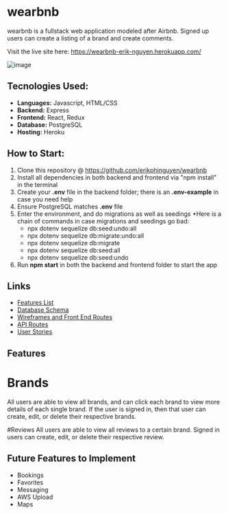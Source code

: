 # wearbnb

wearbnb is a fullstack web application modeled after Airbnb.  Signed up users can create a listing of a brand and create comments.

Visit the live site here: https://wearbnb-erik-nguyen.herokuapp.com/

![image](https://user-images.githubusercontent.com/46208016/184631531-4d543166-41cf-4ea7-b9a5-879b9a21d488.png)

## Tecnologies Used:
* **Languages:** Javascript, HTML/CSS
* **Backend:** Express
* **Frontend:** React, Redux
* **Database:** PostgreSQL
* **Hosting:** Heroku

## How to Start:
1. Clone this repository @ https://github.com/erikphinguyen/wearbnb
2. Install all dependencies in both backend and frontend via "npm install" in the terminal
3. Create your **.env** file in the backend folder; there is an **.env-example** in case you need help
4. Ensure PostgreSQL matches **.env** file
5. Enter the environment, and do migrations as well as seedings
   *Here is a chain of commands in case migrations and seedings go bad:
   * npx dotenv sequelize db:seed:undo:all
   * npx dotenv sequelize db:migrate:undo:all
   * npx dotenv sequelize db:migrate
   * npx dotenv sequelize db:seed:all
   * npx dotenv sequelize db:seed:undo
6. Run **npm start** in both the backend and frontend folder to start the app

## Links
* [Features List](https://github.com/erikphinguyen/wearbnb/wiki/Feature-List)
* [Database Schema](https://github.com/erikphinguyen/wearbnb/wiki/Database-Schema)
* [Wireframes and Front End Routes](https://github.com/erikphinguyen/wearbnb/wiki/Wireframes-and-Front-End-Routes)
* [API Routes](https://github.com/erikphinguyen/wearbnb/wiki/API-Routes)
* [User Stories](https://github.com/erikphinguyen/wearbnb/wiki/User-Stories)

## Features
# Brands
All users are able to view all brands, and can click each brand to view more details of each single brand.  If the user is signed in, then that user can create, edit, or delete their respective brands.

#Reviews
All users are able to view all reviews to a certain brand.  Signed in users can create, edit, or delete their respective review.

## Future Features to Implement
* Bookings
* Favorites
* Messaging
* AWS Upload
* Maps
